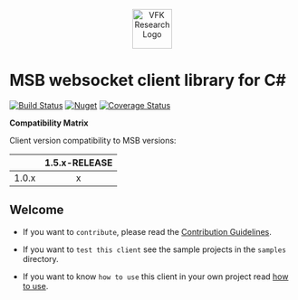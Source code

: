 
<p align="center">
  <a href="https://research.virtualfortknox.de" target="_blank" rel="noopener noreferrer">
    <img src="https://research.virtualfortknox.de/static/cms/img/vfk_research_logo.png" alt="VFK Research Logo" height="70" >
  </a>
</p>

# MSB websocket client library for C#

[![Build Status](https://travis-ci.org/research-virtualfortknox/msb-client-websocket-csharp.svg?branch=master)](https://travis-ci.org/research-virtualfortknox/msb-client-websocket-csharp)
[![Nuget](https://img.shields.io/nuget/v/Fraunhofer.IPA.MSB.Client.Websocket.svg)](https://www.nuget.org/packages/Fraunhofer.IPA.MSB.Client.Websocket/)
[![Coverage Status](https://coveralls.io/repos/github/research-virtualfortknox/msb-client-websocket-csharp/badge.svg?branch=master&service=github&kill_cache=1)](https://coveralls.io/github/research-virtualfortknox/msb-client-websocket-csharp?branch=master)

**Compatibility Matrix**

Client version compatibility to MSB versions:

| | **1.5.x-RELEASE** |
|---|:---:|
| 1.0.x       | x |

## Welcome

- If you want to `contribute`, please read the [Contribution Guidelines](.github/CONTRIBUTING.md).

- If you want to `test this client` see the sample projects in the `samples` directory.

- If you want to know `how to use` this client in your own project read [how to use](docs/HOW_TO_USE.md).